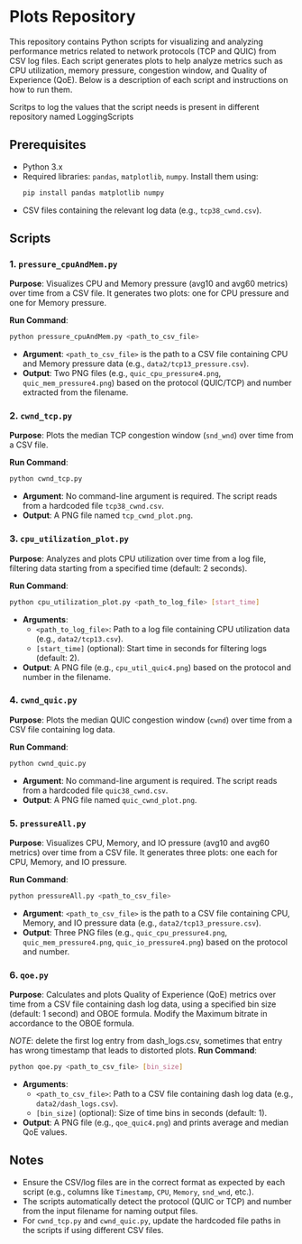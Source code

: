 # Plots Repository

This repository contains Python scripts for visualizing and analyzing performance metrics related to network protocols (TCP and QUIC) from CSV log files. Each script generates plots to help analyze metrics such as CPU utilization, memory pressure, congestion window, and Quality of Experience (QoE). Below is a description of each script and instructions on how to run them.

Scritps to log the values that the script needs is present in different repository named LoggingScripts

## Prerequisites
- Python 3.x
- Required libraries: `pandas`, `matplotlib`, `numpy`. Install them using:
  ```bash
  pip install pandas matplotlib numpy
  ```
- CSV files containing the relevant log data (e.g., `tcp38_cwnd.csv`).

## Scripts

### 1. `pressure_cpuAndMem.py`
**Purpose**: Visualizes CPU and Memory pressure (avg10 and avg60 metrics) over time from a CSV file. It generates two plots: one for CPU pressure and one for Memory pressure.

**Run Command**:
```bash
python pressure_cpuAndMem.py <path_to_csv_file>
```
- **Argument**: `<path_to_csv_file>` is the path to a CSV file containing CPU and Memory pressure data (e.g., `data2/tcp13_pressure.csv`).
- **Output**: Two PNG files (e.g., `quic_cpu_pressure4.png`, `quic_mem_pressure4.png`) based on the protocol (QUIC/TCP) and number extracted from the filename.

### 2. `cwnd_tcp.py`
**Purpose**: Plots the median TCP congestion window (`snd_wnd`) over time from a CSV file.

**Run Command**:
```bash
python cwnd_tcp.py
```
- **Argument**: No command-line argument is required. The script reads from a hardcoded file `tcp38_cwnd.csv`.
- **Output**: A PNG file named `tcp_cwnd_plot.png`.

### 3. `cpu_utilization_plot.py`
**Purpose**: Analyzes and plots CPU utilization over time from a log file, filtering data starting from a specified time (default: 2 seconds).

**Run Command**:
```bash
python cpu_utilization_plot.py <path_to_log_file> [start_time]
```
- **Arguments**:
  - `<path_to_log_file>`: Path to a log file containing CPU utilization data (e.g., `data2/tcp13.csv`).
  - `[start_time]` (optional): Start time in seconds for filtering logs (default: 2).
- **Output**: A PNG file (e.g., `cpu_util_quic4.png`) based on the protocol and number in the filename.

### 4. `cwnd_quic.py`
**Purpose**: Plots the median QUIC congestion window (`cwnd`) over time from a CSV file containing log data.

**Run Command**:
```bash
python cwnd_quic.py
```
- **Argument**: No command-line argument is required. The script reads from a hardcoded file `quic38_cwnd.csv`.
- **Output**: A PNG file named `quic_cwnd_plot.png`.

### 5. `pressureAll.py`
**Purpose**: Visualizes CPU, Memory, and IO pressure (avg10 and avg60 metrics) over time from a CSV file. It generates three plots: one each for CPU, Memory, and IO pressure.

**Run Command**:
```bash
python pressureAll.py <path_to_csv_file>
```
- **Argument**: `<path_to_csv_file>` is the path to a CSV file containing CPU, Memory, and IO pressure data (e.g., `data2/tcp13_pressure.csv`).
- **Output**: Three PNG files (e.g., `quic_cpu_pressure4.png`, `quic_mem_pressure4.png`, `quic_io_pressure4.png`) based on the protocol and number.

### 6. `qoe.py`
**Purpose**: Calculates and plots Quality of Experience (QoE) metrics over time from a CSV file containing dash log data, using a specified bin size (default: 1 second) and OBOE formula. Modify the Maximum bitrate in accordance to the OBOE formula.

*NOTE*: delete the first log entry from dash_logs.csv, sometimes that entry has wrong timestamp that leads to distorted plots.
**Run Command**:
```bash
python qoe.py <path_to_csv_file> [bin_size]
```
- **Arguments**:
  - `<path_to_csv_file>`: Path to a CSV file containing dash log data (e.g., `data2/dash_logs.csv`).
  - `[bin_size]` (optional): Size of time bins in seconds (default: 1).
- **Output**: A PNG file (e.g., `qoe_quic4.png`) and prints average and median QoE values.

## Notes
- Ensure the CSV/log files are in the correct format as expected by each script (e.g., columns like `Timestamp`, `CPU`, `Memory`, `snd_wnd`, etc.).
- The scripts automatically detect the protocol (QUIC or TCP) and number from the input filename for naming output files.
- For `cwnd_tcp.py` and `cwnd_quic.py`, update the hardcoded file paths in the scripts if using different CSV files.
